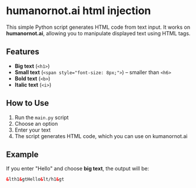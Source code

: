 # humanornot.ai html injection

This simple Python script generates HTML code from text input. It works on **humanornot.ai**, allowing you to manipulate displayed text using HTML tags.  

## Features  
- **Big text** (`<h1>`)  
- **Small text** (`<span style="font-size: 8px;">`) – smaller than `<h6>`  
- **Bold text** (`<b>`)  
- **Italic text** (`<i>`)  

## How to Use  
1. Run the `main.py` script  
2. Choose an option  
3. Enter your text  
4. The script generates HTML code, which you can use on kumanornot.ai  

## Example  
If you enter "Hello" and choose **big text**, the output will be:  
```html
&lth1&gtHello&lt/h1&gt
